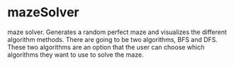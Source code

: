# mazeSolver
maze solver. Generates a random perfect maze and visualizes the different algorithm methods. There are going to be two algorithms, BFS and DFS. 
These two algorithms are an option that the user can choose which algorithms they want to use to solve the maze. 
